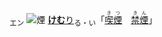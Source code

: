 <ruby><sub>エン</sub><br><img alt="煙" src="svg/煙2.svg" align="top"></ruby> [**けむ**り](https://jisho.org/search/けむ)<sub>る・い</sub>「[<ruby>喫煙<rt>きつ　　</rt></ruby>](https://jisho.org/search/喫煙)　[<ruby>禁煙<rt>きん　　</rt></ruby>](https://jisho.org/search/禁煙)」
